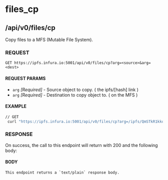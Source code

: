 # files_cp

## /api/v0/files/cp

Copy files to a MFS (Mutable File System).

### REQUEST

`GET https://ipfs.infura.io:5001/api/v0/files/cp?arg=<source>&arg=<dest>`

#### REQUEST PARAMS
- `arg` _[Required]_ - Source object to copy. ( the ipfs/[hash] link )
- `arg` _[Required]_ - Destination to copy object to. ( on the MFS )
 
#### EXAMPLE

```bash
// GET
 curl "https://ipfs.infura.io:5001/api/v0/files/cp?arg=/ipfs/QmSTkR1kkqMuGEeBS49dxVJjgHRMH6cUYa7D3tcHDQ3ea3&arg=/ipfs-examples-docs-001"
```

### RESPONSE

On success, the call to this endpoint will return with 200 and the following body:

#### BODY
```
This endpoint returns a `text/plain` response body.
```